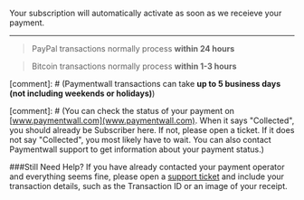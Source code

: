 Your subscription will automatically activate as soon as we receieve your payment. 
***
>PayPal transactions normally process **within 24 hours**
  
>Bitcoin transactions normally process **within 1-3 hours**

[comment]: # (Paymentwall transactions can take **up to 5 business days (not including weekends or holidays)**)

[comment]: # (You can check the status of your payment on [www.paymentwall.com](www.paymentwall.com). When it says "Collected", you should already be Subscriber here. If not, please open a ticket. If it does not say "Collected", you most likely have to wait. You can also contact Paymentwall support to get information about your payment status.)

###Still Need Help?
If you have already contacted your payment operator and everything seems fine, please open a [support ticket](https://www.joduska.me/forum/index.php?app=tickets&module=tickets&section=post&do=new_ticket) and include your transaction details, such as the Transaction ID or an image of your receipt.

